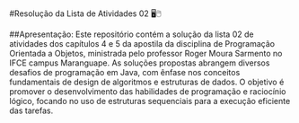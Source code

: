 #Resolução da Lista de Atividades 02 🖥🖱

##Apresentação:
Este repositório contém a solução da lista 02 de atividades dos capítulos 4 e 5 da apostila da disciplina de Programação Orientada a Objetos, ministrada pelo professor Roger Moura Sarmento no IFCE campus Maranguape. As soluções propostas abrangem diversos desafios de programação em Java, com ênfase nos conceitos fundamentais de design de algoritmos e estruturas de dados. O objetivo é promover o desenvolvimento das habilidades de programação e raciocínio lógico, focando no uso de estruturas sequenciais para a execução eficiente das tarefas.
